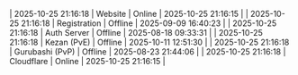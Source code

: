 | 2025-10-25 21:16:18 | Website | Online | 2025-10-25 21:16:15 |
| 2025-10-25 21:16:18 | Registration | Offline | 2025-09-09 16:40:23 |
| 2025-10-25 21:16:18 | Auth Server | Offline | 2025-08-18 09:33:31 |
| 2025-10-25 21:16:18 | Kezan (PvE) | Offline | 2025-10-11 12:51:30 |
| 2025-10-25 21:16:18 | Gurubashi (PvP) | Offline | 2025-08-23 21:44:06 |
| 2025-10-25 21:16:18 | Cloudflare | Online | 2025-10-25 21:16:15 |
